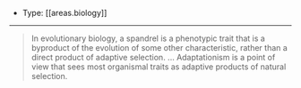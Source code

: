 
- Type: [[areas.biology]]

---

> In evolutionary biology, a spandrel is a phenotypic trait that is a byproduct of the evolution of some other characteristic, rather than a direct product of adaptive selection. ... Adaptationism is a point of view that sees most organismal traits as adaptive products of natural selection.
